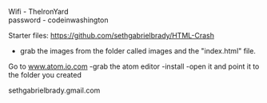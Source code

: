 

Wifi     - TheIronYard   
password - codeinwashington


Starter files: https://github.com/sethgabrielbrady/HTML-Crash
  - grab the images from the folder called images and the "index.html" file.


Go to www.atom.io.com
  -grab the atom editor
  -install
  -open it and point it to the folder you created


  sethgabrielbrady.gmail.com
